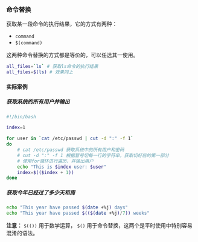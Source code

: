 ### 命令替换

获取某一段命令的执行结果，它的方式有两种：

- `command`
- `$(command)` 



这两种命令替换的方式都是等价的，可以任选其一使用。

```bash
all_files=`ls` # 获取ls命令的执行结果
all_files=$(ls) # 效果同上
```



#### 实际案例

##### 获取系统的所有用户并输出

```bash
#!/bin/bash

index=1

for user in `cat /etc/passwd | cut -d ":" -f 1`
do
	# cat /etc/passwd 获取系统中的所有用户和密码
	# cut -d ":" -f 1 根据冒号切每一行的字符串，获取切好后的第一部分
	# 使用for循环进行遍历，并输出用户
	echo "This is $index user: $user"
	index=$(($index + 1))
done
```



##### 获取今年已经过了多少天和周

```bash
echo "This year have passed $(date +%j) days"
echo "This year have passed $(($(date +%j)/7)) weeks"
```

**注意：** `$(())` 用于数学运算， `$()` 用于命令替换，这两个是平时使用中特别容易混淆的语法。

